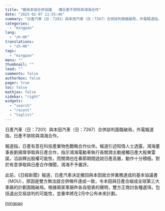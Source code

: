 ```yaml
---
title: "撤與本田合併協議   傳日產不排除與鴻海合作"
date: "2025-02-07 11:55:46"
summary: "日產汽車（日：7201）與本田汽車（日：7267）合併談判面臨破局，外電報道指，日產不排除與鴻海合..."
categories:
  - "mingpao"
lang:
  - "zh-HK"
translations:
  - "zh-HK"
tags:
  - "mingpao"
menu: ""
thumbnail: ""
lead: ""
comments: false
authorbox: false
pager: true
toc: false
mathjax: false
sidebar: "right"
widgets:
  - "search"
  - "recent"
  - "taglist"
---
```


日產汽車（日：7201）與本田汽車（日：7267）合併談判面臨破局，外電報道指，日產不排除與鴻海合作。


報道指，日產有意在科技產業物色戰略合作伙伴。報道引述知情人士透露，鴻海董事長劉揚偉爭取與日產合作，指示鴻海電動車執行長關潤主動接觸日產大股東雷諾，洽談釋出股權可能性，而關潤也在春節期間遊說日產高層，動作十分積極。對於有意爭取與日產合作傳聞，鴻海不予置評。

此前，《日經新聞》報道，日產汽車決定撤回與本田就合併業務達成的基本協議書（MOU），原因是雙方無法就合併條件達成一致，令本田與日產合組成全球第三大車廠的計劃面臨破局。根據兩家車廠昨各自發表的聲明，雙方正商討各種選項，包括退出交易談判的可能性，並重申將在2月中公布未來計劃。

[mingpao](https://finance.mingpao.com/fin/instantf/20250207/1738899116928/%e6%92%a4%e8%88%87%e6%9c%ac%e7%94%b0%e5%90%88%e4%bd%b5%e5%8d%94%e8%ad%b0-%e5%82%b3%e6%97%a5%e7%94%a2%e4%b8%8d%e6%8e%92%e9%99%a4%e8%88%87%e9%b4%bb%e6%b5%b7%e5%90%88%e4%bd%9c)
